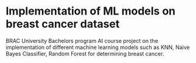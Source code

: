 # Implementation of ML models on breast cancer dataset
BRAC University Bachelors program AI course project on the implementation of different machine learning models such as KNN, Naive Bayes Classifier, Random Forest for determining breast cancer.

